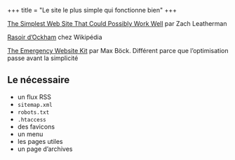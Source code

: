 +++
title = "Le site le plus simple qui fonctionne bien"
+++

[The Simplest Web Site That Could Possibly Work Well](https://www.zachleat.com/web/that-could-possibly-work/) par Zach Leatherman

[Rasoir d’Ockham](https://fr.wikipedia.org/wiki/Rasoir_d%27Ockham) chez Wikipédia

[The Emergency Website Kit](https://mxb.dev/blog/emergency-website-kit/) par Max Böck. Différent parce que l’optimisation passe avant la simplicité

## Le nécessaire

- un flux RSS
- `sitemap.xml`
- `robots.txt`
- `.htaccess`
- des favicons
- un menu
- les pages utiles
- un page d’archives

